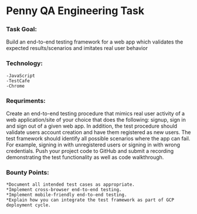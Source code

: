 # Penny QA Engineering Task
### Task Goal:
Build an end-to-end testing framework for a web app which validates the expected results/scenarios and imitates real user behavior
### Technology: 
    -JavaScript
    -TestCafe
    -Chrome
### Requriments:
Create an end-to-end testing procedure that mimics real user activity of a web application/site of your choice that does the following: signup, sign in and sign out of a given web app. In addition, the test procedure should validate users account creation and have them registered as new users. The test framework should identify all possible scenarios where the app can fail. For example, signing in with unregistered users or signing in with wrong credentials. Push your project code to GitHub and submit a recording demonstrating the test functionality as well as code walkthrough.
### Bounty Points:
    *Document all intended test cases as appropriate.
    *Implement cross-browser end-to-end testing.
    *Implement mobile-friendly end-to-end testing.
    *Explain how you can integrate the test framework as part of GCP deployment cycle.

